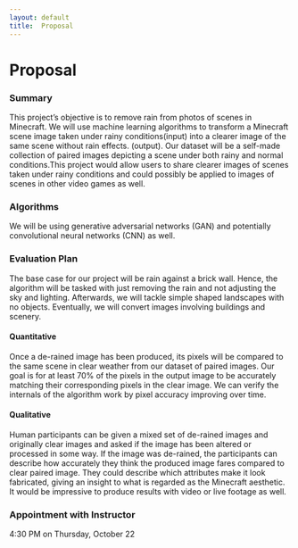 ```yaml
---
layout: default
title:  Proposal
---
```


# Proposal

### Summary

This project’s objective is to remove rain from photos of scenes in Minecraft. We will use machine learning algorithms to transform a Minecraft scene image taken under rainy conditions(input) into a clearer image of the same scene without rain effects. (output). Our dataset will be a self-made collection of paired images depicting a scene under both rainy and normal conditions.This project would allow users to share clearer images of scenes taken under rainy conditions and could possibly be applied to images of scenes in other video games as well.

### Algorithms

We will be using generative adversarial networks (GAN) and potentially convolutional neural networks (CNN) as well.

### Evaluation Plan

The base case for our project will be rain against a brick wall. Hence, the algorithm will be tasked with just removing the rain and not adjusting the sky and lighting. Afterwards, we will tackle simple shaped landscapes with no objects. Eventually, we will convert images involving buildings and scenery. 

#### Quantitative 

Once a de-rained image has been produced, its pixels will be compared to the same scene in clear weather from our dataset of paired images. Our goal is for at least 70% of the pixels in the output image to be accurately matching their corresponding pixels in the clear image. We can verify the internals of the algorithm work by pixel accuracy improving over time. 

#### Qualitative 

Human participants can be given a mixed set of de-rained images and originally clear images and asked if the image has been altered or processed in some way. If the image was de-rained, the participants can describe how accurately they think the produced image fares compared to clear paired image. They could describe which attributes make it look fabricated, giving an insight to what is regarded as the Minecraft aesthetic. It would be impressive to produce results with video or live footage as well.

### Appointment with Instructor

4:30 PM on Thursday, October 22
